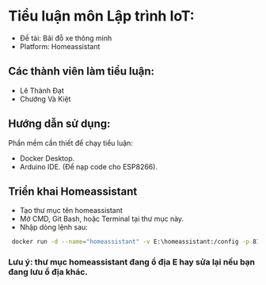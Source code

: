 # Tiểu luận môn Lập trình IoT: 
- Đề tài: Bãi đỗ xe thông minh
- Platform: Homeassistant
## Các thành viên làm tiểu luận:
- Lê Thành Đạt
- Chướng Và Kiệt
## Hướng dẫn sử dụng:
Phần mềm cần thiết để chạy tiểu luận:
- Docker Desktop.
- Arduino IDE. (Để nạp code cho ESP8266).
## Triển khai Homeassistant
- Tạo thư mục tên homeassistant
- Mở CMD, Git Bash, hoặc Terminal tại thư mục này.
- Nhập dòng lệnh sau: 
```sh
 docker run -d --name="homeassistant" -v E:\homeassistant:/config -p 8123:8123 homeassistant/home-assistant:latest
```
### Lưu ý: thư mục homeassistant đang ổ địa E hay sửa lại nếu bạn đang lưu ổ địa khác.
